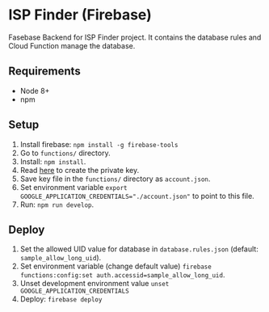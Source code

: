 # ISP Finder (Firebase)

Fasebase Backend for ISP Finder project.
It contains the database rules and Cloud Function manage the database.

## Requirements
- Node 8+
- npm

## Setup

1. Install firebase: `npm install -g firebase-tools`
2. Go to `functions/` directory.
3. Install: `npm install`.
4. Read [here](https://firebase.google.com/docs/admin/setup#initialize-sdk) to create the private key.
5. Save key file in the `functions/` directory as `account.json`.
6. Set environment variable `export GOOGLE_APPLICATION_CREDENTIALS="./account.json"` to point to this file.
7. Run: `npm run develop`.

## Deploy
1. Set the allowed UID value for database in `database.rules.json` (default: `sample_allow_long_uid`).
2. Set environment variable (change default value) `firebase functions:config:set auth.accessid=sample_allow_long_uid`.
3. Unset development environment value `unset GOOGLE_APPLICATION_CREDENTIALS`
4. Deploy: `firebase deploy`
